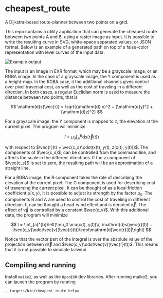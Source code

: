 # cheapest_route

A Dijkstra-based route-planner between two points on a grid.

This repo contains a utility application that can generate the cheapest route between two points A
and B, using a raster image as input. It is possible to write the resulting curve in SVG,
white-space separated values, or JSON format. Below is an example of a generated path on top of a
false-color representation with level curves of the input data.

![Example output](example_output.png)

The input is an image in EXR format, which may be a grayscale image, or an RGBA image. In the case
of a grayscale image, the Y component is used as a height-map. In the RGBA case, it the additional
channels gives control over pixel traversal cost, as well as the cost of traveling in a different
direction. In both cases, a regular Euclidian norm is used to measure the distance between two
points, that is

$$
\mathrm{d}s(\vec{r}) = \sqrt{(\mathrm{d} x)^2 + (\mathrm{d}y)^2 + (\mathrm{d}z)^2}
$$

For a grayscale image, the Y component is mapped to $z$, the elevation at the current pixel. The
program will minimize

$$
I = \mu_0 \int_{A}^{B} \mathrm{d}s(\vec{r}(t))
$$

with respect to $\vec{r}(t) = \vec{c_s}\odot(x(t), y(t), z(x(t), y(t)))$. The components of
$\vec{c_s}$, can be controlled from the command line, and affects the scale in the different
directions. If the $z$ component of $\vec{c_s}$ is set to zero, the resulting path will be an
approximation of a straight line.

For a RGBA image, the R component takes the role of describing the elevation at the current pixel.
The G component is used for describing cost of traversing the current pixel. It can be thought of as
a local friction coefficient $\mu(x, y)$, It is possible to adjust its strength by the factor
$\mu_0$. The
components B and A are used to control the cost of traveling in different direction. It can be
thought a head-wind effect and is denoted $\vec{v}$. The effect of
$\vec{v}$ is controlled by a
constant $\vec{c_v}$. With this additional data, the program will minimize

$$
I = \int_{a}^{b}\left(\mu_0 \mu(x(t), y(t))\\, \mathrm{d}s(\vec{r}(t)) + |\vec{c_v}\odot\vec{v}(\vec{r}(t))\cdot\mathrm{d}\vec{r}(t)|\right)
$$

Notice that the vector part of the integral is over the absolute value of the projection between
$\mathrm{d}\vec{r}$ and
$\vec{c_v}\odot\vec{v}(\vec{r}(t))$. This means that it is not possible to simulate tailwind.

## Compiling and running

Install `maike2`, as well as the `OpenEXR` dev libraries. After running maike2, you can launch the
program by running

```
__targets/bin/cheapest_route help=
```